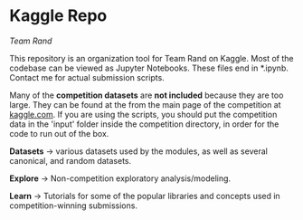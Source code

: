 <h1>Kaggle Repo</h1>

<i>Team Rand</i>

This repository is an organization tool for Team Rand on Kaggle. Most of the codebase can be viewed as Jupyter Notebooks.
These files end in *.ipynb. Contact me for actual submission scripts.

Many of the <b>competition datasets</b> are <b>not included</b> because they are too large. They can be found at the 
from the main page of the competition at <a href="https://www.kaggle.com/" target="_blank">kaggle.com</a>. If you are 
using the scripts, you should put the competition data in the 'input' folder inside the competition directory, in order 
for the code to run out of the box.

<b>Datasets</b> -> various datasets used by the modules, as well as several canonical, and random datasets.

<b>Explore</b> -> Non-competition exploratory analysis/modeling.

<b>Learn</b> -> Tutorials for some of the popular libraries and concepts used in competition-winning submissions.

